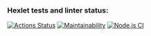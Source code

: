 ### Hexlet tests and linter status:
[![Actions Status](https://github.com/SkyAjax/frontend-project-11/workflows/hexlet-check/badge.svg)](https://github.com/SkyAjax/frontend-project-11/actions)
[![Maintainability](https://api.codeclimate.com/v1/badges/c2d155a97a3f9d4f2747/maintainability)](https://codeclimate.com/github/SkyAjax/frontend-project-11/maintainability)
[![Node.js CI](https://github.com/SkyAjax/frontend-project-11/actions/workflows/nodejs.yml/badge.svg)](https://github.com/SkyAjax/frontend-project-11/actions/workflows/nodejs.yml)